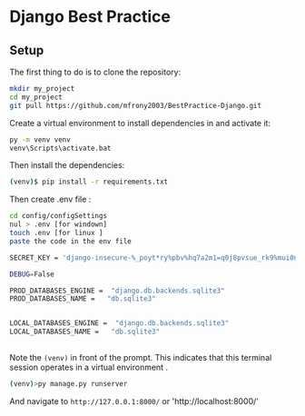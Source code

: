 # Django Best Practice

## Setup

The first thing to do is to clone the repository:

```sh
mkdir my_project
cd my_project
git pull https://github.com/mfrony2003/BestPractice-Django.git

```

Create a virtual environment to install dependencies in and activate it:

```sh
py -m venv venv
venv\Scripts\activate.bat
```

Then install the dependencies:

```sh
(venv)$ pip install -r requirements.txt

```
Then create .env file  :

```sh
cd config/configSettings
nul > .env [for windown]
touch .env [for linux ]
paste the code in the env file

SECRET_KEY = 'django-insecure-%_poyt*ry%pbv%hq7a2m1=q0j8pvsue_rk9%mui0nj&6*0jobc'

DEBUG=False

PROD_DATABASES_ENGINE =  "django.db.backends.sqlite3"
PROD_DATABASES_NAME =   "db.sqlite3"


LOCAL_DATABASES_ENGINE =  "django.db.backends.sqlite3"
LOCAL_DATABASES_NAME =   "db.sqlite3"
 
```
Note the `(venv)` in front of the prompt. This indicates that this terminal
session operates in a virtual environment .



```sh
(venv)>py manage.py runserver 
```
And navigate to `http://127.0.0.1:8000/` or 'http://localhost:8000/'

